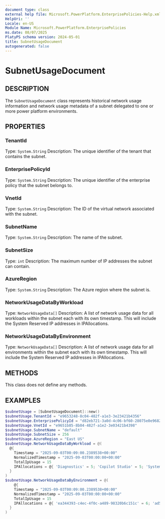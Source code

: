```yaml
---
document type: class
external help file: Microsoft.PowerPlatform.EnterprisePolicies-Help.xml
HelpUri: ''
Locale: en-US
Module Name: Microsoft.PowerPlatform.EnterprisePolicies
ms.date: 08/07/2025
PlatyPS schema version: 2024-05-01
title: SubnetUsageDocument
autogenerated: false
---
```


# SubnetUsageDocument

## DESCRIPTION

The `SubnetUsageDocument` class represents historical network usage information and network usage metadata of a subnet delegated to one or more power platform environments.

## PROPERTIES

### TenantId

Type: `System.String`
Description: The unique identifier of the tenant that contains the subnet.

### EnterprisePolicyId

Type: `System.String`
Description: The unique identifier of the enterprise policy that the subnet belongs to.

### VnetId

Type: `System.String`
Description: The ID of the virtual network associated with the subnet.

### SubnetName

Type: `System.String`
Description: The name of the subnet.

### SubnetSize

Type: `int`
Description: The maximum number of IP addresses the subnet can contain.

### AzureRegion

Type: `System.String`
Description: The Azure region where the subnet is.

### NetworkUsageDataByWorkload

Type: `NetworkUsageData[]`
Description: A list of network usage data for all workloads within the subnet each with its own timestamp. This will include the System Reserved IP addresses in IPAllocations.


### NetworkUsageDataByEnvironment

Type: `NetworkUsageData[]`
Description: A list of network usage data for all environments within the subnet each with its own timestamp. This will include the System Reserved IP addresses in IPAllocations.


## METHODS

This class does not define any methods.

## EXAMPLES

```powershell
$subnetUsage = [SubnetUsageDocument]::new()
$subnetUsage.TenantId = "e9653248-8c04-482f-a1e3-3e23421b4356"
$subnetUsage.EnterprisePolicyId = "d82eb721-3a0d-4c06-bf60-28075e0e9682"
$subnetUsage.VnetId = "e9651b85-8b04-482f-a1e2-3e03421b4398"
$subnetUsage.SubnetName = "default"
$subnetUsage.SubnetSize = 256
$subnetUsage.AzureRegion = "East US"
$subnetUsage.NetworkUsageDataByWorkload = @(
  @{
    Timestamp = "2025-09-03T00:09:00.2389538+00:00"
    NormalizedTimestamp = "2025-09-03T00:00:00+00:00"
    TotalIpUsage = 15
    IPAllocations = @{ 'Diagnostics' = 5; 'Copilot Studio' = 5; 'System Reserved' = 5 }
  }
)
$subnetUsage.NetworkUsageDataByEnvironment = @(
    @{
    Timestamp = "2025-09-03T00:09:00.2389538+00:00"
    NormalizedTimestamp = "2025-09-03T00:00:00+00:00"
    TotalIpUsage = 15
    IPAllocations = @{ 'ea344393-c4ec-4f0c-a489-98320b6c151c' = 6; 'ad5d6e7c-df31-e071-b781-ac7cfba5fc46' = 4; 'System Reserved' = 5 }
  }
)

```
